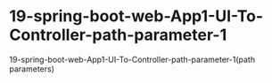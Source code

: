 # 19-spring-boot-web-App1-UI-To-Controller-path-parameter-1
19-spring-boot-web-App1-UI-To-Controller-path-parameter-1(path parameters)
